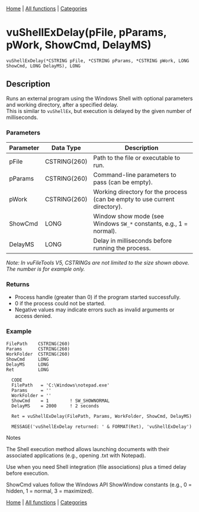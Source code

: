 [Home](../index.md) | [All functions](../all-functions.md) | [Categories](../categories/index.md)

# vuShellExDelay(pFile, pParams, pWork, ShowCmd, DelayMS)

```Prototype
vuShellExDelay(*CSTRING pFile, *CSTRING pParams, *CSTRING pWork, LONG ShowCmd, LONG DelayMS), LONG
```


## Description
Runs an external program using the Windows Shell with optional parameters and working directory, after a specified delay.  
This is similar to `vuShellEx`, but execution is delayed by the given number of milliseconds.

### Parameters

| Parameter | Data Type    | Description                                                                 |
|-----------|--------------|-----------------------------------------------------------------------------|
| pFile     | CSTRING(260) | Path to the file or executable to run.                                      |
| pParams   | CSTRING(260) | Command-line parameters to pass (can be empty).                             |
| pWork     | CSTRING(260) | Working directory for the process (can be empty to use current directory).  |
| ShowCmd   | LONG         | Window show mode (see Windows `SW_*` constants, e.g., 1 = normal).          |
| DelayMS   | LONG         | Delay in milliseconds before running the process.                          |

_Note: In vuFileTools V5, CSTRINGs are not limited to the size shown above. The number is for example only._

### Returns
- Process handle (greater than 0) if the program started successfully.  
- 0 if the process could not be started.  
- Negative values may indicate errors such as invalid arguments or access denied.

### Example

```Clarion
FilePath    CSTRING(260)
Params      CSTRING(260)
WorkFolder  CSTRING(260)
ShowCmd     LONG
DelayMS     LONG
Ret         LONG

  CODE
  FilePath   = 'C:\Windows\notepad.exe'
  Params     = ''
  WorkFolder = ''
  ShowCmd    = 1        ! SW_SHOWNORMAL
  DelayMS    = 2000     ! 2 seconds

  Ret = vuShellExDelay(FilePath, Params, WorkFolder, ShowCmd, DelayMS)

  MESSAGE('vuShellExDelay returned: ' & FORMAT(Ret), 'vuShellExDelay')

```
Notes

The Shell execution method allows launching documents with their associated applications (e.g., opening .txt with Notepad).

Use when you need Shell integration (file associations) plus a timed delay before execution.

ShowCmd values follow the Windows API ShowWindow constants (e.g., 0 = hidden, 1 = normal, 3 = maximized).

[Home](../index.md) | [All functions](../all-functions.md) | [Categories](../categories/index.md)
